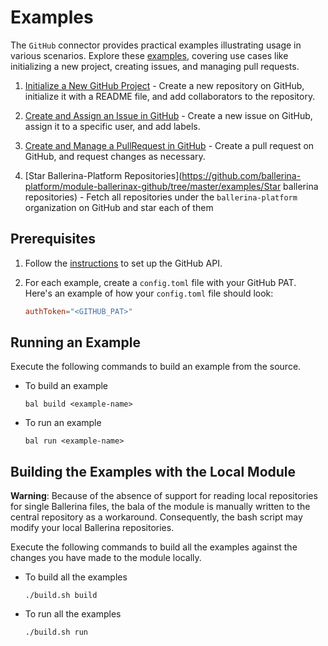 # Examples

The `GitHub` connector provides practical examples illustrating usage in various scenarios. Explore these [examples](https://github.com/ballerina-platform/module-ballerinax-github/tree/master/examples), covering use cases like initializing a new project, creating issues, and managing pull requests.

1. [Initialize a New GitHub Project](https://github.com/ballerina-platform/module-ballerinax-github/tree/master/examples/initialize-new-project) - Create a new repository on GitHub, initialize it with a README file, and add collaborators to the repository.

2. [Create and Assign an Issue in GitHub](https://github.com/ballerina-platform/module-ballerinax-github/tree/master/examples/create-and-assign-issue) - Create a new issue on GitHub, assign it to a specific user, and add labels.

3. [Create and Manage a PullRequest in GitHub](https://github.com/ballerina-platform/module-ballerinax-github/tree/master/examples/create-and-manage-pull-request) - Create a pull request on GitHub, and request changes as necessary.

4. [Star Ballerina-Platform Repositories](https://github.com/ballerina-platform/module-ballerinax-github/tree/master/examples/Star ballerina repositories) - Fetch all repositories under the `ballerina-platform` organization on GitHub and star each of them

## Prerequisites

1. Follow the [instructions](https://github.com/ballerina-platform/module-ballerinax-github#set-up-guide) to set up the GitHub API.

2. For each example, create a `config.toml` file with your GitHub PAT. Here's an example of how your `config.toml` file should look:

    ```toml
    authToken="<GITHUB_PAT>"
    ```

## Running an Example

Execute the following commands to build an example from the source.

* To build an example

  `bal build <example-name>`


* To run an example

  `bal run <example-name>`

## Building the Examples with the Local Module

**Warning**: Because of the absence of support for reading local repositories for single Ballerina files, the bala of
the module is manually written to the central repository as a workaround. Consequently, the bash script may modify your
local Ballerina repositories.

Execute the following commands to build all the examples against the changes you have made to the module locally.

* To build all the examples

  `./build.sh build`


* To run all the examples

  `./build.sh run`
